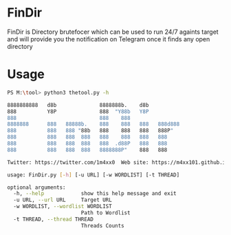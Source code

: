 # FinDir

FinDir is Directory brutefocer which can be used to run 24/7 againts target and will provide you the notification on Telegram once it finds any open directory 

# Usage

```sh
PS M:\tool> python3 thetool.py -h

8888888888   d8b              8888888b.    d8b
888          Y8P              888  "Y88b   Y8P
888                           888    888
8888888      888   88888b.    888    888   888   888d888 
888          888   888 "88b   888    888   888   888P"   
888          888   888  888   888    888   888   888     
888          888   888  888   888  .d88P   888   888     
888          888   888  888   8888888P"    888   888     

Twitter: https://twitter.com/1m4xx0  Web site: https://m4xx101.github.io/official-blog-website

usage: FinDir.py [-h] [-u URL] [-w WORDLIST] [-t THREAD]

optional arguments:
  -h, --help            show this help message and exit
  -u URL, --url URL     Target URL
  -w WORDLIST, --wordlist WORDLIST
                        Path to Wordlist
  -t THREAD, --thread THREAD
                        Threads Counts
```
